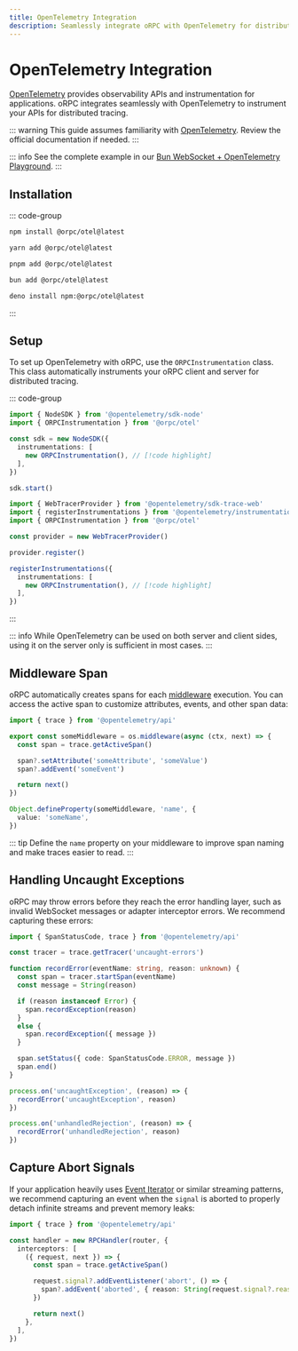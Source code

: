 ```yaml
---
title: OpenTelemetry Integration
description: Seamlessly integrate oRPC with OpenTelemetry for distributed tracing
---
```


# OpenTelemetry Integration

[OpenTelemetry](https://opentelemetry.io/) provides observability APIs and instrumentation for applications. oRPC integrates seamlessly with OpenTelemetry to instrument your APIs for distributed tracing.

::: warning
This guide assumes familiarity with [OpenTelemetry](https://opentelemetry.io/). Review the official documentation if needed.
:::

::: info
See the complete example in our [Bun WebSocket + OpenTelemetry Playground](/docs/playgrounds).
:::

## Installation

::: code-group

```sh [npm]
npm install @orpc/otel@latest
```

```sh [yarn]
yarn add @orpc/otel@latest
```

```sh [pnpm]
pnpm add @orpc/otel@latest
```

```sh [bun]
bun add @orpc/otel@latest
```

```sh [deno]
deno install npm:@orpc/otel@latest
```

:::

## Setup

To set up OpenTelemetry with oRPC, use the `ORPCInstrumentation` class. This class automatically instruments your oRPC client and server for distributed tracing.

::: code-group

```ts twoslash [server]
import { NodeSDK } from '@opentelemetry/sdk-node'
import { ORPCInstrumentation } from '@orpc/otel'

const sdk = new NodeSDK({
  instrumentations: [
    new ORPCInstrumentation(), // [!code highlight]
  ],
})

sdk.start()
```

```ts twoslash [client]
import { WebTracerProvider } from '@opentelemetry/sdk-trace-web'
import { registerInstrumentations } from '@opentelemetry/instrumentation'
import { ORPCInstrumentation } from '@orpc/otel'

const provider = new WebTracerProvider()

provider.register()

registerInstrumentations({
  instrumentations: [
    new ORPCInstrumentation(), // [!code highlight]
  ],
})
```

:::

::: info
While OpenTelemetry can be used on both server and client sides, using it on the server only is sufficient in most cases.
:::

## Middleware Span

oRPC automatically creates spans for each [middleware](/docs/middleware) execution. You can access the active span to customize attributes, events, and other span data:

```ts
import { trace } from '@opentelemetry/api'

export const someMiddleware = os.middleware(async (ctx, next) => {
  const span = trace.getActiveSpan()

  span?.setAttribute('someAttribute', 'someValue')
  span?.addEvent('someEvent')

  return next()
})

Object.defineProperty(someMiddleware, 'name', {
  value: 'someName',
})
```

::: tip
Define the `name` property on your middleware to improve span naming and make traces easier to read.
:::

## Handling Uncaught Exceptions

oRPC may throw errors before they reach the error handling layer, such as invalid WebSocket messages or adapter interceptor errors. We recommend capturing these errors:

```ts
import { SpanStatusCode, trace } from '@opentelemetry/api'

const tracer = trace.getTracer('uncaught-errors')

function recordError(eventName: string, reason: unknown) {
  const span = tracer.startSpan(eventName)
  const message = String(reason)

  if (reason instanceof Error) {
    span.recordException(reason)
  }
  else {
    span.recordException({ message })
  }

  span.setStatus({ code: SpanStatusCode.ERROR, message })
  span.end()
}

process.on('uncaughtException', (reason) => {
  recordError('uncaughtException', reason)
})

process.on('unhandledRejection', (reason) => {
  recordError('unhandledRejection', reason)
})
```

## Capture Abort Signals

If your application heavily uses [Event Iterator](/docs/event-iterator) or similar streaming patterns, we recommend capturing an event when the `signal` is aborted to properly detach infinite streams and prevent memory leaks:

```ts
import { trace } from '@opentelemetry/api'

const handler = new RPCHandler(router, {
  interceptors: [
    ({ request, next }) => {
      const span = trace.getActiveSpan()

      request.signal?.addEventListener('abort', () => {
        span?.addEvent('aborted', { reason: String(request.signal?.reason) })
      })

      return next()
    },
  ],
})
```
